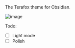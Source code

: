 The Terafox theme for Obsidian.

![image](https://github.com/user-attachments/assets/487ba0c6-b472-4150-8c31-651dc6da8c13)

Todo:
- [ ] Light mode
- [ ] Polish
